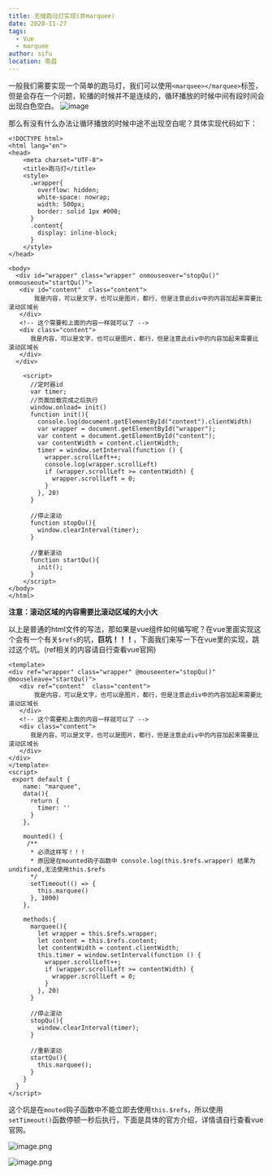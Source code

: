 ```yaml
---
title: 无缝跑马灯实现(非marquee)
date: 2020-11-27
tags: 
  - Vue
  - marquee
author: sifu
location: 南昌
---
```


  一般我们需要实现一个简单的跑马灯，我们可以使用`<marquee></marquee>`标签，但是会存在一个问题，轮播的时候并不是连续的，循环播放的时候中间有段时间会出现白色空白。
![image](http://upload-images.jianshu.io/upload_images/5011280-0f3147d3565283f9.gif?imageMogr2/auto-orient/strip)

那么有没有什么办法让循环播放的时候中途不出现空白呢？具体实现代码如下：

```
<!DOCTYPE html>
<html lang="en">
<head>
    <meta charset="UTF-8">
    <title>跑马灯</title>
    <style>
      .wrapper{
        overflow: hidden;
        white-space: nowrap;
        width: 500px;
        border: solid 1px #000;
      }
      .content{
        display: inline-block;
      }
    </style>
</head>

<body>
  <div id="wrapper" class="wrapper" onmouseover="stopQu()" onmouseout="startQu()">
   <div id="content"  class="content">
       我是内容，可以是文字，也可以是图片，都行，但是注意此div中的内容加起来需要比滚动区域长
   </div>
   <!-- 这个需要和上面的内容一样就可以了 -->
   <div class="content">
      我是内容，可以是文字，也可以是图片，都行，但是注意此div中的内容加起来需要比滚动区域长
   </div>
  </div>
  
    <script>
      //定时器id
      var timer;
      //页面加载完成之后执行
      window.onload= init()
      function init(){
        console.log(document.getElementById("content").clientWidth)
        var wrapper = document.getElementById("wrapper");
        var content = document.getElementById("content");
        var contentWidth = content.clientWidth;
        timer = window.setInterval(function () {
          wrapper.scrollLeft++;
          console.log(wrapper.scrollLeft)
          if (wrapper.scrollLeft >= contentWidth) {
            wrapper.scrollLeft = 0;
          }
        }, 20)
      }

      //停止滚动
      function stopQu(){
        window.clearInterval(timer);
      }

      //重新滚动
      function startQu(){
        init();
      }
    </script>
</body>
</html>
```
**注意：滚动区域的内容需要比滚动区域的大小大**

以上是普通的html文件的写法，那如果是vue组件如何编写呢？在vue里面实现这个会有一个有关`$refs`的坑，**巨坑！！！**，下面我们来写一下在vue里的实现，跳过这个坑。(ref相关的内容请自行查看vue官网)
```
<template>
<div ref="wrapper" class="wrapper" @mouseenter="stopQu()" @mouseleave="startQu()">
   <div ref="content"  class="content">
       我是内容，可以是文字，也可以是图片，都行，但是注意此div中的内容加起来需要比滚动区域长
   </div>
   <!-- 这个需要和上面的内容一样就可以了 -->
   <div class="content">
      我是内容，可以是文字，也可以是图片，都行，但是注意此div中的内容加起来需要比滚动区域长
   </div>
</div>
</template>
<script>
 export default {
    name: "marquee",
    data(){
      return {
        timer: ''
      }
    },

    mounted() {
     /**
      * 必须这样写！！！
      * 原因是在mounted钩子函数中 console.log(this.$refs.wrapper) 结果为undifined,无法使用this.$refs
      */
      setTimeout(() => {
        this.marquee()
      }, 1000)
    },

    methods:{
      marquee(){
        let wrapper = this.$refs.wrapper;
        let content = this.$refs.content;
        let contentWidth = content.clientWidth;
        this.timer = window.setInterval(function () {
          wrapper.scrollLeft++;
          if (wrapper.scrollLeft >= contentWidth) {
            wrapper.scrollLeft = 0;
          }
        }, 20)
      }

      //停止滚动
      stopQu(){
        window.clearInterval(timer);
      }

      //重新滚动
      startQu(){
        this.marquee();
      }
    }
  }
</script>
```
这个坑是在`mouted`钩子函数中不能立即去使用`this.$refs`，所以使用`setTimeout()`函数停顿一秒后执行，下面是具体的官方介绍，详情请自行查看vue官网。

![image.png](https://upload-images.jianshu.io/upload_images/5011280-a7590d50ece3f352.png?imageMogr2/auto-orient/strip%7CimageView2/2/w/1240)


![image.png](https://upload-images.jianshu.io/upload_images/5011280-4d78fa70cecc6485.png?imageMogr2/auto-orient/strip%7CimageView2/2/w/1240)

<Vssue :title="$title" />
